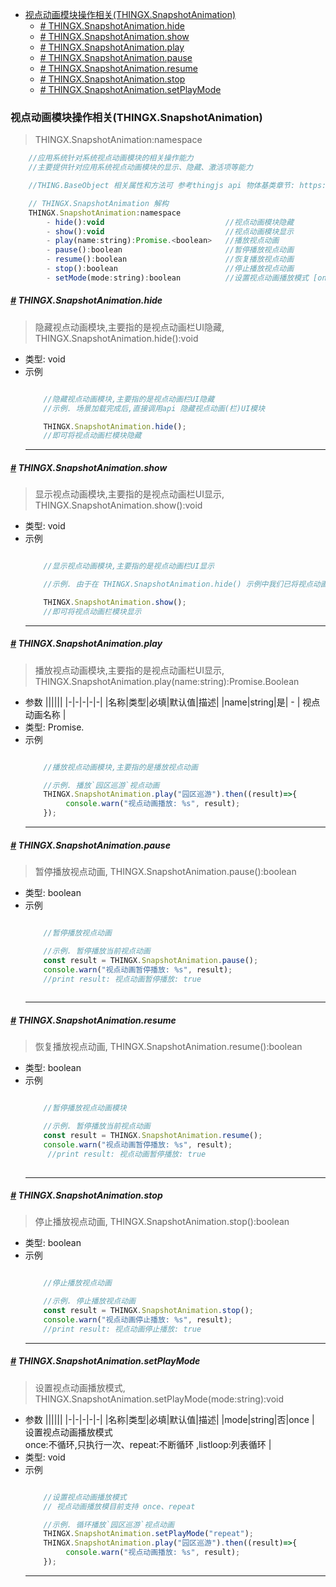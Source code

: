 <!-- @import "[TOC]" {cmd="toc" depthFrom=1 depthTo=6 orderedList=false} -->

<!-- code_chunk_output -->

- [视点动画模块操作相关(THINGX.SnapshotAnimation)](#视点动画模块操作相关thingxsnapshotanimation)
    - [*#* THINGX.SnapshotAnimation.hide](#-thingxsnapshotanimationhide)
    - [*#* THINGX.SnapshotAnimation.show](#-thingxsnapshotanimationshow)
    - [*#* THINGX.SnapshotAnimation.play](#-thingxsnapshotanimationplay)
    - [*#* THINGX.SnapshotAnimation.pause](#-thingxsnapshotanimationpause)
    - [*#* THINGX.SnapshotAnimation.resume](#-thingxsnapshotanimationresume)
    - [*#* THINGX.SnapshotAnimation.stop](#-thingxsnapshotanimationstop)
    - [*#* THINGX.SnapshotAnimation.setPlayMode](#-thingxsnapshotanimationsetplaymode)

<!-- /code_chunk_output -->

### 视点动画模块操作相关(THINGX.SnapshotAnimation)
> THINGX.SnapshotAnimation:namespace
```javascript
    //应用系统针对系统视点动画模块的相关操作能力
    //主要提供针对应用系统视点动画模块的显示、隐藏、激活项等能力

    //THING.BaseObject 相关属性和方法可 参考thingjs api 物体基类章节: https://docs.thingjs.com/cn/apidocs/THING.BaseObject.html)

    // THINGX.SnapshotAnimation 解构
    THINGX.SnapshotAnimation:namespace
        - hide():void                           //视点动画模块隐藏    
        - show():void                           //视点动画模块显示
        - play(name:string):Promise.<boolean>   //播放视点动画
        - pause():boolean                       //暂停播放视点动画
        - resume():boolean                      //恢复播放视点动画
        - stop():boolean                        //停止播放视点动画
        - setMode(mode:string):boolean          //设置视点动画播放模式 [once:不循环,只执行一次、repeat:不断循环] 

```


##### *<a href="#">#</a>* THINGX.SnapshotAnimation.hide
> 隐藏视点动画模块,主要指的是视点动画栏UI隐藏, THINGX.SnapshotAnimation.hide():void
   
* 类型: void
* 示例
    ```javascript

        //隐藏视点动画模块,主要指的是视点动画栏UI隐藏
        //示例. 场景加载完成后,直接调用api 隐藏视点动画(栏)UI模块

        THINGX.SnapshotAnimation.hide();
        //即可将视点动画栏模块隐藏

    ```
    ***

##### *<a href="#">#</a>* THINGX.SnapshotAnimation.show
> 显示视点动画模块,主要指的是视点动画栏UI显示, THINGX.SnapshotAnimation.show():void
   
* 类型: void
* 示例
    ```javascript

        //显示视点动画模块,主要指的是视点动画栏UI显示

        //示例. 由于在 THINGX.SnapshotAnimation.hide() 示例中我们已将视点动画模块隐藏,直接调用api 显示视点动画(栏)UI模块，检查结果

        THINGX.SnapshotAnimation.show();
        //即可将视点动画栏模块显示

    ```
    ***

##### *<a href="#">#</a>* THINGX.SnapshotAnimation.play
> 播放视点动画模块,主要指的是视点动画栏UI显示, THINGX.SnapshotAnimation.play(name:string):Promise.Boolean
* 参数
  ||||||
  |-|-|-|-|-|
  |名称|类型|必填|默认值|描述|
  |name|string|是| - | 视点动画名称 |    
* 类型: Promise.<boolean>
* 示例
    ```javascript

        //播放视点动画模块,主要指的是播放视点动画

        //示例. 播放`园区巡游`视点动画
        THINGX.SnapshotAnimation.play("园区巡游").then((result)=>{
             console.warn("视点动画播放: %s", result);
        });

    ```
    ***

##### *<a href="#">#</a>* THINGX.SnapshotAnimation.pause
> 暂停播放视点动画, THINGX.SnapshotAnimation.pause():boolean
   
* 类型: boolean
* 示例
    ```javascript

        //暂停播放视点动画

        //示例. 暂停播放当前视点动画
        const result = THINGX.SnapshotAnimation.pause();
        console.warn("视点动画暂停播放: %s", result);
        //print result: 视点动画暂停播放: true
        

    ```
    ***

##### *<a href="#">#</a>* THINGX.SnapshotAnimation.resume
> 恢复播放视点动画, THINGX.SnapshotAnimation.resume():boolean
   
* 类型: boolean
* 示例
    ```javascript

        //暂停播放视点动画模块

        //示例. 暂停播放当前视点动画
        const result = THINGX.SnapshotAnimation.resume();
        console.warn("视点动画暂停播放: %s", result);
         //print result: 视点动画暂停播放: true
       

    ```
    ***

##### *<a href="#">#</a>* THINGX.SnapshotAnimation.stop
> 停止播放视点动画, THINGX.SnapshotAnimation.stop():boolean
   
* 类型: boolean
* 示例
    ```javascript

        //停止播放视点动画

        //示例. 停止播放视点动画
        const result = THINGX.SnapshotAnimation.stop();
        console.warn("视点动画停止播放: %s", result);
        //print result: 视点动画停止播放: true
    ```
    ***

##### *<a href="#">#</a>* THINGX.SnapshotAnimation.setPlayMode
> 设置视点动画播放模式, THINGX.SnapshotAnimation.setPlayMode(mode:string):void
* 参数
  ||||||
  |-|-|-|-|-|
  |名称|类型|必填|默认值|描述|
  |mode|string|否|once  | 设置视点动画播放模式 </br>once:不循环,只执行一次、repeat:不断循环 ,listloop:列表循环 |    
* 类型: void
* 示例
    ```javascript

        //设置视点动画播放模式
        // 视点动画播放模目前支持 once、repeat

        //示例. 循环播放`园区巡游`视点动画
        THINGX.SnapshotAnimation.setPlayMode("repeat");
        THINGX.SnapshotAnimation.play("园区巡游").then((result)=>{
             console.warn("视点动画播放: %s", result);
        });

    ```
    ***